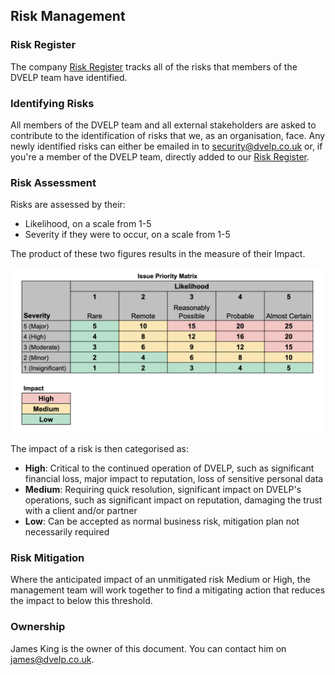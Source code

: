 ## Risk Management

### Risk Register

The company [Risk
Register](https://docs.google.com/spreadsheets/d/1gyK0zWSVlX-ZnXsN_c4-my86-hHjHEDY6IEP5h9UuVQ/edit?usp=sharing)
tracks all of the risks that members of the DVELP team have identified.

### Identifying Risks

All members of the DVELP team and all external stakeholders are asked to
contribute to the identification of
risks that we, as an organisation, face. Any newly identified risks can either
be emailed in to [security@dvelp.co.uk](mailto:security@dvelp.co.uk) or, if
you're a member of the DVELP team, directly added to our [Risk
Register](https://docs.google.com/spreadsheets/d/1gyK0zWSVlX-ZnXsN_c4-my86-hHjHEDY6IEP5h9UuVQ/edit?usp=sharing).

### Risk Assessment

Risks are assessed by their:

* Likelihood, on a scale from 1-5
* Severity if they were to occur, on a scale from 1-5

The product of these two figures results in the measure of their Impact.

![Risk Assessment Matrix](../../assets/risk-impact.png)

The impact of a risk is then categorised as:
*  **High**: Critical to the continued operation of DVELP, such as significant financial loss, major impact to reputation, loss of sensitive personal data
*  **Medium**: Requiring quick resolution, significant impact on DVELP's operations, such as significant impact on reputation, damaging the trust with a client and/or partner
*  **Low**: Can be accepted as normal business risk, mitigation plan not necessarily required

### Risk Mitigation

Where the anticipated impact of an unmitigated risk Medium or High, the
management team will work together to find a mitigating action that reduces the
impact to below this threshold.

### Ownership

James King is the owner of this document. You can contact him on
<james@dvelp.co.uk>.
